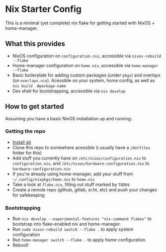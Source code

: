 # Nix Starter Config

This is a minimal (yet complete) nix flake for getting started with NixOS + home-manager.

## What this provides

- NixOS configuration on `configuration.nix`, accessible via `nixos-rebuild --flake`
- Home-manager configuration on `home.nix`, accessible via `home-manager --flake`
- Basic boilerplate for adding custom packages (under `pkgs`) and overlays (on `overlays.nix`). Acessible on your system, home config, as well as `nix build .#package-name`
- Dev shell for bootstrapping, accessible via `nix develop`

## How to get started

Assuming you have a basic NixOS installation up and running:

### Getting the repo
- [Install git](https://nixos.wiki/wiki/git)
- Clone this repo to somewhere acessible (i usually have a `/dotfiles` folder for this)
- Add stuff you currently have on `/etc/nixos/configuration.nix` to `configuration.nix`, and `/etc/nixos/hardware-configuration.nix` to `hardware-configuration.nix`
- If you're already using home-manager, add your stuff from `~/.config/nixpkgs/home.nix` to `home.nix`
- Take a look at `flake.nix`, filling out stuff marked by `TODO`s
- Create a remote repo (github, gitlab, sr.ht, etc) and push your changes for safekeeping

### Bootstrapping
- Run `nix develop --experimental-features "nix-command flakes"` to bootstrap into flake-enabled nix and home-manager.
- Run `sudo nixos-rebuild switch --flake .` to apply system configuration
- Run `home-manager switch --flake .` to apply home configuration
- Reboot!
